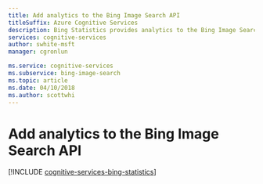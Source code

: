 ```yaml
---
title: Add analytics to the Bing Image Search API
titleSuffix: Azure Cognitive Services
description: Bing Statistics provides analytics to the Bing Image Search API. Analytics include call volume, top query strings, geographic distribution, and more. 
services: cognitive-services
author: swhite-msft
manager: cgronlun

ms.service: cognitive-services
ms.subservice: bing-image-search
ms.topic: article
ms.date: 04/10/2018
ms.author: scottwhi
---
```


# Add analytics to the Bing Image Search API

[!INCLUDE [cognitive-services-bing-statistics](../../../includes/cognitive-services-bing-statistics.md)]
